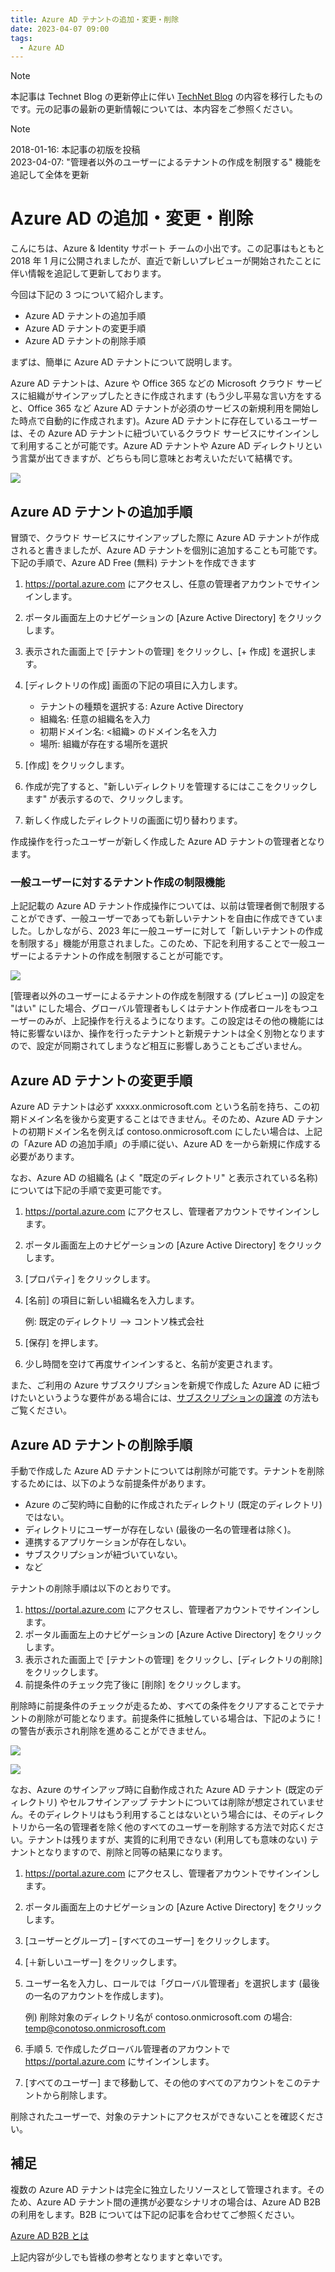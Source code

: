 ```yaml
---
title: Azure AD テナントの追加・変更・削除
date: 2023-04-07 09:00
tags:
  - Azure AD
---
```


> [!NOTE]
> 本記事は Technet Blog の更新停止に伴い [TechNet Blog](https://blogs.technet.microsoft.com/jpazureid/2018/01/16/azuread-operation/) の内容を移行したものです。元の記事の最新の更新情報については、本内容をご参照ください。

> [!NOTE]
> 2018-01-16: 本記事の初版を投稿  
> 2023-04-07: "管理者以外のユーザーによるテナントの作成を制限する" 機能を追記して全体を更新

# Azure AD の追加・変更・削除

こんにちは、Azure & Identity サポート チームの小出です。この記事はもともと 2018 年 1 月に公開されましたが、直近で新しいプレビューが開始されたことに伴い情報を追記して更新しております。

今回は下記の 3 つについて紹介します。

- Azure AD テナントの追加手順
- Azure AD テナントの変更手順
- Azure AD テナントの削除手順

まずは、簡単に Azure AD テナントについて説明します。

Azure AD テナントは、Azure や Office 365 などの Microsoft クラウド サービスに組織がサインアップしたときに作成されます (もう少し平易な言い方をすると、Office 365 など Azure AD テナントが必須のサービスの新規利用を開始した時点で自動的に作成されます)。Azure AD テナントに存在しているユーザーは、その Azure AD テナントに紐づいているクラウド サービスにサインインして利用することが可能です。Azure AD テナントや Azure AD ディレクトリという言葉が出てきますが、どちらも同じ意味とお考えいただいて結構です。

![](./add-modify-delete-directory/user-access-o365-subscription.png)

## Azure AD テナントの追加手順

冒頭で、クラウド サービスにサインアップした際に Azure AD テナントが作成されると書きましたが、Azure AD テナントを個別に追加することも可能です。下記の手順で、Azure AD Free (無料) テナントを作成できます

1. https://portal.azure.com にアクセスし、任意の管理者アカウントでサインインします。
2. ポータル画面左上のナビゲーションの [Azure Active Directory] をクリックします。
3. 表示された画面上で [テナントの管理] をクリックし、[+ 作成] を選択します。
4. [ディレクトリの作成] 画面の下記の項目に入力します。

    - テナントの種類を選択する: Azure Active Directory
    - 組織名: 任意の組織名を入力
    - 初期ドメイン名: <組織> のドメイン名を入力
    - 場所: 組織が存在する場所を選択

5. [作成] をクリックします。
6. 作成が完了すると、"新しいディレクトリを管理するにはここをクリックします" が表示するので、クリックします。
7. 新しく作成したディレクトリの画面に切り替わります。

作成操作を行ったユーザーが新しく作成した Azure AD テナントの管理者となります。

### 一般ユーザーに対するテナント作成の制限機能

上記記載の Azure AD テナント作成操作については、以前は管理者側で制限することができず、一般ユーザーであっても新しいテナントを自由に作成できていました。しかしながら、2023 年に一般ユーザーに対して「新しいテナントの作成を制限する」機能が用意されました。このため、下記を利用することで一般ユーザーによるテナントの作成を制限することが可能です。

![](./add-modify-delete-directory/tenantcreation.png)

[管理者以外のユーザーによるテナントの作成を制限する (プレビュー)] の設定を "はい" にした場合、グローバル管理者もしくはテナント作成者ロールをもつユーザーのみが、上記操作を行えるようになります。この設定はその他の機能には特に影響ないほか、操作を行ったテナントと新規テナントは全く別物となりますので、設定が同期されてしまうなど相互に影響しあうこともございません。

## Azure AD テナントの変更手順

Azure AD テナントは必ず xxxxx.onmicrosoft.com という名前を持ち、この初期ドメイン名を後から変更することはできません。そのため、Azure AD テナントの初期ドメイン名を例えば contoso.onmicrosoft.com にしたい場合は、上記の「Azure AD の追加手順」の手順に従い、Azure AD を一から新規に作成する必要があります。

なお、Azure AD の組織名 (よく "既定のディレクトリ" と表示されている名称) については下記の手順で変更可能です。

1. https://portal.azure.com にアクセスし、管理者アカウントでサインインします。
2. ポータル画面左上のナビゲーションの [Azure Active Directory] をクリックします。
3. [プロパティ] をクリックします。
4. [名前] の項目に新しい組織名を入力します。

    例: 既定のディレクトリ --> コントソ株式会社

5. [保存] を押します。
6. 少し時間を空けて再度サインインすると、名前が変更されます。

また、ご利用の Azure サブスクリプションを新規で作成した Azure AD に紐づけたいというような要件がある場合には、[サブスクリプションの譲渡](https://learn.microsoft.com/ja-jp/azure/role-based-access-control/transfer-subscription) の方法もご覧ください。

## Azure AD テナントの削除手順

手動で作成した Azure AD テナントについては削除が可能です。テナントを削除するためには、以下のような前提条件があります。

- Azure のご契約時に自動的に作成されたディレクトリ (既定のディレクトリ) ではない。
- ディレクトリにユーザーが存在しない (最後の一名の管理者は除く)。
- 連携するアプリケーションが存在しない。
- サブスクリプションが紐づいていない。
- など

テナントの削除手順は以下のとおりです。

1. https://portal.azure.com にアクセスし、管理者アカウントでサインインします。
2. ポータル画面左上のナビゲーションの [Azure Active Directory] をクリックします。
3. 表示された画面上で [テナントの管理] をクリックし、[ディレクトリの削除] をクリックします。
4. 前提条件のチェック完了後に [削除] をクリックします。

削除時に前提条件のチェックが走るため、すべての条件をクリアすることでテナントの削除が可能となります。前提条件に抵触している場合は、下記のように ! の警告が表示され削除を進めることができません。

![](./add-modify-delete-directory/new6.png)

![](./add-modify-delete-directory/new7.png)

なお、Azure のサインアップ時に自動作成された Azure AD テナント (既定のディレクトリ) やセルフサインアップ テナントについては削除が想定されていません。そのディレクトリはもう利用することはないという場合には、そのディレクトリから一名の管理者を除く他のすべてのユーザーを削除する方法で対応ください。テナントは残りますが、実質的に利用できない (利用しても意味のない) テナントとなりますので、削除と同等の結果になります。

1. https://portal.azure.com にアクセスし、管理者アカウントでサインインします。
2. ポータル画面左上のナビゲーションの [Azure Active Directory] をクリックします。
3. [ユーザーとグループ] – [すべてのユーザー] をクリックします。
4. [＋新しいユーザー] をクリックします。
5. ユーザー名を入力し、ロールでは「グローバル管理者」を選択します (最後の一名のアカウントを作成します)。

    例) 削除対象のディレクトリ名が contoso.onmicrosoft.com の場合: temp@conotoso.onmicrosoft.com

6. 手順 5. で作成したグローバル管理者のアカウントで https://portal.azure.com にサインインします。
7. [すべてのユーザー] まで移動して、その他のすべてのアカウントをこのテナントから削除します。

削除されたユーザーで、対象のテナントにアクセスができないことを確認ください。

## 補足

複数の Azure AD テナントは完全に独立したリソースとして管理されます。そのため、Azure AD テナント間の連携が必要なシナリオの場合は、Azure AD B2B の利用をします。B2B については下記の記事を合わせてご参照ください。

[Azure AD B2B とは](https://blogs.technet.microsoft.com/jpazureid/2017/12/12/about-azure-ad-b2b/)

上記内容が少しでも皆様の参考となりますと幸いです。
